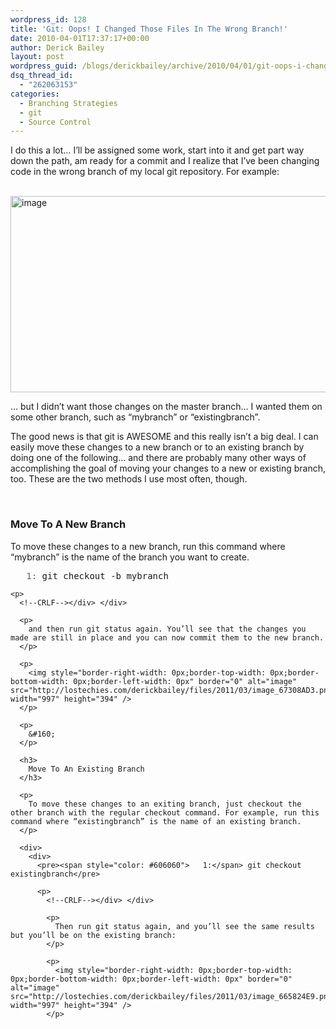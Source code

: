```yaml
---
wordpress_id: 128
title: 'Git: Oops! I Changed Those Files In The Wrong Branch!'
date: 2010-04-01T17:37:17+00:00
author: Derick Bailey
layout: post
wordpress_guid: /blogs/derickbailey/archive/2010/04/01/git-oops-i-changed-those-files-in-the-wrong-branch.aspx
dsq_thread_id:
  - "262063153"
categories:
  - Branching Strategies
  - git
  - Source Control
---
```

I do this a lot… I’ll be assigned some work, start into it and get part way down the path, am ready for a commit and I realize that I’ve been changing code in the wrong branch of my local git repository. For example:

&#160; <img style="border-right-width: 0px;border-top-width: 0px;border-bottom-width: 0px;border-left-width: 0px" border="0" alt="image" src="http://lostechies.com/derickbailey/files/2011/03/image_5CDF6673.png" width="997" height="314" />

… but I didn’t want those changes on the master branch… I wanted them on some other branch, such as “mybranch” or “existingbranch”.

The good news is that git is AWESOME and this really isn’t a big deal. I can easily move these changes to a new branch or to an existing branch by doing one of the following… and there are probably many other ways of accomplishing the goal of moving your changes to a new or existing branch, too. These are the two methods I use most often, though.

&#160;</p> 

### Move To A New Branch

To move these changes to a new branch, run this command where “mybranch” is the name of the branch you want to create.

<div>
  <div>
    <pre><span style="color: #606060">   1:</span> git checkout -b mybranch</pre>
    
    <p>
      <!--CRLF--></div> </div> 
      
      <p>
        and then run git status again. You’ll see that the changes you made are still in place and you can now commit them to the new branch.
      </p>
      
      <p>
        <img style="border-right-width: 0px;border-top-width: 0px;border-bottom-width: 0px;border-left-width: 0px" border="0" alt="image" src="http://lostechies.com/derickbailey/files/2011/03/image_67308AD3.png" width="997" height="394" />
      </p>
      
      <p>
        &#160;
      </p>
      
      <h3>
        Move To An Existing Branch
      </h3>
      
      <p>
        To move these changes to an exiting branch, just checkout the other branch with the regular checkout command. For example, run this command where “existingbranch” is the name of an existing branch.
      </p>
      
      <div>
        <div>
          <pre><span style="color: #606060">   1:</span> git checkout existingbranch</pre>
          
          <p>
            <!--CRLF--></div> </div> 
            
            <p>
              Then run git status again, and you’ll see the same results but you’ll be on the existing branch:
            </p>
            
            <p>
              <img style="border-right-width: 0px;border-top-width: 0px;border-bottom-width: 0px;border-left-width: 0px" border="0" alt="image" src="http://lostechies.com/derickbailey/files/2011/03/image_665824E9.png" width="997" height="394" />
            </p>